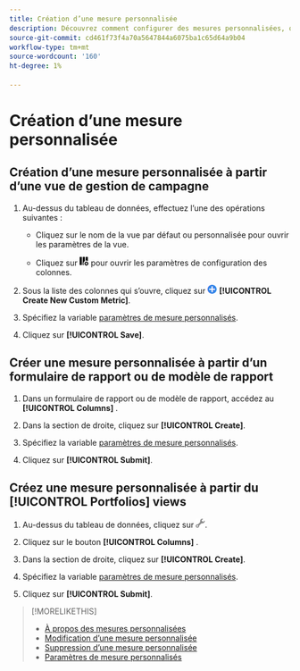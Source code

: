 ```yaml
---
title: Création d’une mesure personnalisée
description: Découvrez comment configurer des mesures personnalisées, qui sont calculées à partir de mesures standard.
source-git-commit: cd461f73f4a70a5647844a6075ba1c65d64a9b04
workflow-type: tm+mt
source-wordcount: '160'
ht-degree: 1%

---
```


# Création d’une mesure personnalisée

## Création d’une mesure personnalisée à partir d’une vue de gestion de campagne

1. Au-dessus du tableau de données, effectuez l’une des opérations suivantes :

   * Cliquez sur le nom de la vue par défaut ou personnalisée pour ouvrir les paramètres de la vue.

   * Cliquez sur ![Colonnes personnalisées](/help/search-social-commerce/assets/custom-columns.png "Colonnes personnalisées") pour ouvrir les paramètres de configuration des colonnes.

1. Sous la liste des colonnes qui s’ouvre, cliquez sur ![Créer une mesure personnalisée](/help/search-social-commerce/assets/add.png) **[!UICONTROL Create New Custom Metric]**.

1. Spécifiez la variable [paramètres de mesure personnalisés](custom-metric-settings.md).

1. Cliquez sur **[!UICONTROL Save]**.

## Créer une mesure personnalisée à partir d’un formulaire de rapport ou de modèle de rapport

1. Dans un formulaire de rapport ou de modèle de rapport, accédez au **[!UICONTROL Columns]** .

1. Dans la section de droite, cliquez sur **[!UICONTROL Create]**.

1. Spécifiez la variable [paramètres de mesure personnalisés](custom-metric-settings.md).

1. Cliquez sur **[!UICONTROL Submit]**.

## Créez une mesure personnalisée à partir du [!UICONTROL Portfolios] views

1. Au-dessus du tableau de données, cliquez sur ![Modifier la vue sélectionnée](/help/search-social-commerce/assets/view-settings.png "Modifier la vue sélectionnée").

1. Cliquez sur le bouton **[!UICONTROL Columns]** .

1. Dans la section de droite, cliquez sur **[!UICONTROL Create]**.

1. Spécifiez la variable [paramètres de mesure personnalisés](custom-metric-settings.md).

1. Cliquez sur **[!UICONTROL Submit]**.

>[!MORELIKETHIS]
>
>* [À propos des mesures personnalisées](custom-metric-about.md)
>* [Modification d’une mesure personnalisée](custom-metric-edit.md)
>* [Suppression d’une mesure personnalisée](custom-metric-delete.md)
>* [Paramètres de mesure personnalisés](custom-metric-settings.md)

